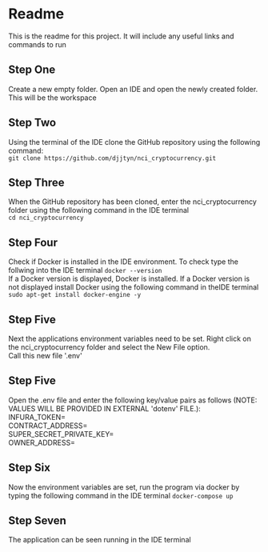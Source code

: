 # Readme #
This is the readme for this project. It will include any useful links and commands to run

## Step One ##
Create a new empty folder. Open an IDE and open the newly created folder. This will be the workspace

## Step Two ##
Using the terminal of the IDE clone the GitHub repository using the following command:  
`git clone https://github.com/djjtyn/nci_cryptocurrency.git`

## Step Three ##
When the GitHub repository has been cloned, enter the nci_cryptocurrency folder using the following command in the IDE terminal  
`cd nci_cryptocurrency`

## Step Four ##
Check if Docker is installed in the IDE environment. To check type the follwing into the IDE terminal
`docker --version`  
If a Docker version is displayed, Docker is installed. If a Docker version is not displayed install Docker using the following command in theIDE terminal   
`sudo apt-get install docker-engine -y`

## Step Five ##
Next the applications environment variables need to be set. Right click on the nci_cryptocurrency folder and select the New File option.   
Call this new file '.env'

## Step Five ##
Open the .env file and enter the following key/value pairs as follows (NOTE: VALUES WILL BE PROVIDED IN EXTERNAL 'dotenv' FILE.):  
INFURA_TOKEN=  
CONTRACT_ADDRESS=  
SUPER_SECRET_PRIVATE_KEY=  
OWNER_ADDRESS=  

## Step Six ##
Now the environment variables are set, run the program via docker by typing the following command in the IDE terminal
`docker-compose up`

## Step Seven ##
The application can be seen running in the IDE terminal

